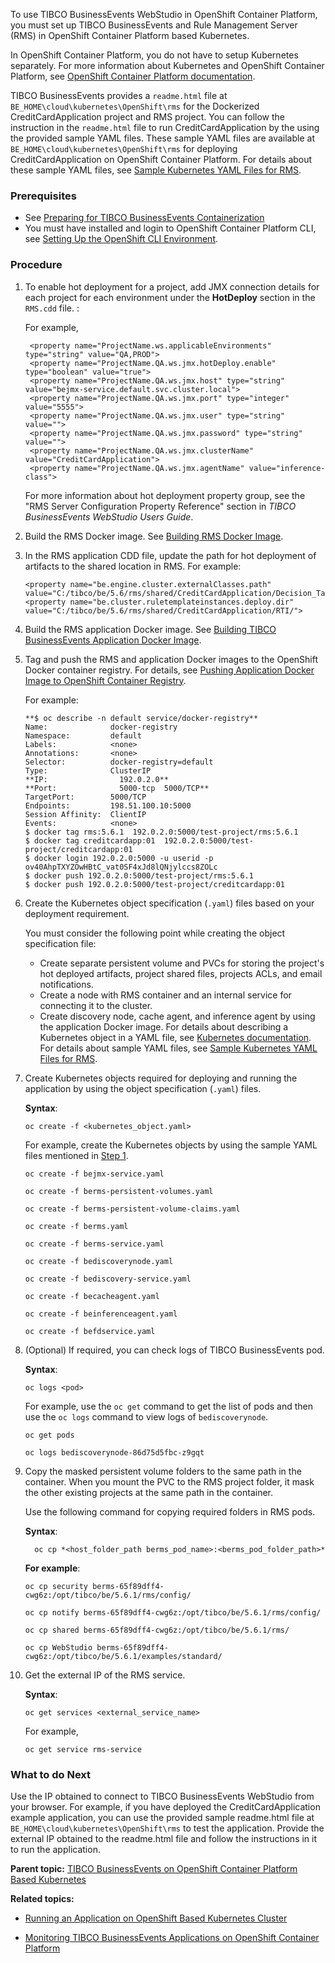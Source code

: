 
To use TIBCO BusinessEvents WebStudio in OpenShift Container Platform, you must set up TIBCO BusinessEvents and Rule Management Server \(RMS\) in OpenShift Container Platform based Kubernetes.

In OpenShift Container Platform, you do not have to setup Kubernetes separately. For more information about Kubernetes and OpenShift Container Platform, see [OpenShift Container Platform documentation](https://docs.openshift.com/container-platform).

TIBCO BusinessEvents provides a `readme.html` file at `BE_HOME\cloud\kubernetes\OpenShift\rms` for the Dockerized CreditCardApplication project and RMS project. You can follow the instruction in the `readme.html` file to run CreditCardApplication by the using the provided sample YAML files. These sample YAML files are available at `BE_HOME\cloud\kubernetes\OpenShift\rms` for deploying CreditCardApplication on OpenShift Container Platform. For details about these sample YAML files, see [Sample Kubernetes YAML Files for RMS](Sample%20Kubernetes%20Resource%20YAML%20Files%20for%20RMS#).

### Prerequisites

-   See [Preparing for TIBCO BusinessEvents Containerization](Before%20You%20Begin)
-   You must have installed and login to OpenShift Container Platform CLI, see [Setting Up the OpenShift CLI Environment](Setting%20Up%20the%20OpenShift%20Container%20Platform%20CLI%20Environment).

### Procedure

1. To enable hot deployment for a project, add JMX connection details for each project for each environment under the **HotDeploy** section in the `RMS.cdd` file. :

   For example,

   ```
    <property name="ProjectName.ws.applicableEnvironments" type="string" value="QA,PROD">
    <property name="ProjectName.QA.ws.jmx.hotDeploy.enable" type="boolean" value="true">
    <property name="ProjectName.QA.ws.jmx.host" type="string" value="bejmx-service.default.svc.cluster.local">
    <property name="ProjectName.QA.ws.jmx.port" type="integer" value="5555">
    <property name="ProjectName.QA.ws.jmx.user" type="string" value="">
    <property name="ProjectName.QA.ws.jmx.password" type="string" value="">
    <property name="ProjectName.QA.ws.jmx.clusterName" value="CreditCardApplication">
    <property name="ProjectName.QA.ws.jmx.agentName" value="inference-class">
   ```

   For more information about hot deployment property group, see the "RMS Server Configuration Property Reference" section in *TIBCO BusinessEvents WebStudio Users Guide*.

2. Build the RMS Docker image. See [Building RMS Docker Image](Building%20RMS%20Docker%20Image).

3. In the RMS application CDD file, update the path for hot deployment of artifacts to the shared location in RMS. For example:

   ```
   <property name="be.engine.cluster.externalClasses.path" value="C:/tibco/be/5.6/rms/shared/CreditCardApplication/Decision_Tables">
   <property name="be.cluster.ruletemplateinstances.deploy.dir" value="C:/tibco/be/5.6/rms/shared/CreditCardApplication/RTI/">
   ```

4. Build the RMS application Docker image. See [Building TIBCO BusinessEvents Application Docker Image](Building%20TIBCO%20BusinessEvents%20Application%20Docker%20Image).

5. Tag and push the RMS and application Docker images to the OpenShift Docker container registry. For details, see [Pushing Application Docker Image to OpenShift Container Registry](Pushing%20Application%20Docker%20Image%20to%20OpenShift%20Container%20Registry).

   For example:

   ```
   **$ oc describe -n default service/docker-registry**
   Name:              docker-registry
   Namespace:         default
   Labels:            <none>
   Annotations:       <none>
   Selector:          docker-registry=default
   Type:              ClusterIP
   **IP:                192.0.2.0**
   **Port:              5000-tcp  5000/TCP**
   TargetPort:        5000/TCP
   Endpoints:         198.51.100.10:5000
   Session Affinity:  ClientIP
   Events:            <none>
   $ docker tag rms:5.6.1  192.0.2.0:5000/test-project/rms:5.6.1
   $ docker tag creditcardapp:01  192.0.2.0:5000/test-project/creditcardapp:01
   $ docker login 192.0.2.0:5000 -u userid -p ov40AhpTXYZOwHBtC_vat0SF4xJd8lQNjylccs8ZOLc
   $ docker push 192.0.2.0:5000/test-project/rms:5.6.1
   $ docker push 192.0.2.0:5000/test-project/creditcardapp:01
   ```

6. Create the Kubernetes object specification \(`.yaml`\) files based on your deployment requirement.

   You must consider the following point while creating the object specification file:

   -   Create separate persistent volume and PVCs for storing the project's hot deployed artifacts, project shared files, projects ACLs, and email notifications.
   -   Create a node with RMS container and an internal service for connecting it to the cluster.
   -   Create discovery node, cache agent, and inference agent by using the application Docker image.
       For details about describing a Kubernetes object in a YAML file, see [Kubernetes documentation](https://kubernetes.io/docs/concepts/overview/working-with-objects/kubernetes-objects/). For details about sample YAML files, see [Sample Kubernetes YAML Files for RMS](Sample%20Kubernetes%20Resource%20YAML%20Files%20for%20RMS#).

7. Create Kubernetes objects required for deploying and running the application by using the object specification \(`.yaml`\) files.

   **Syntax**:

   ```
   oc create -f <kubernetes_object.yaml>
   ```

   For example, create the Kubernetes objects by using the sample YAML files mentioned in [Step 1](Running%20the%20Application%20for%20No%20Backing%20Store%20on%20OpenShift%20Container%20Platform#STEP_E5947E23B29443D8AB62E16A2B7BEAE5).

   ```
   oc create -f bejmx-service.yaml
   
   oc create -f berms-persistent-volumes.yaml
   
   oc create -f berms-persistent-volume-claims.yaml
   
   oc create -f berms.yaml
   
   oc create -f berms-service.yaml
   
   oc create -f bediscoverynode.yaml
   
   oc create -f bediscovery-service.yaml
   
   oc create -f becacheagent.yaml
   
   oc create -f beinferenceagent.yaml
   
   oc create -f befdservice.yaml
   ```

8. \(Optional\) If required, you can check logs of TIBCO BusinessEvents pod.

   **Syntax**:

   ```
   oc logs <pod>
   ```

   For example, use the `oc get` command to get the list of pods and then use the `oc logs` command to view logs of `bediscoverynode`.

   ```
   oc get pods
   
   oc logs bediscoverynode-86d75d5fbc-z9gqt
   ```

9. Copy the masked persistent volume folders to the same path in the container. When you mount the PVC to the RMS project folder, it mask the other existing projects at the same path in the container.

   Use the following command for copying required folders in RMS pods.

   **Syntax**:

   ```
     oc cp *<host_folder_path berms_pod_name>:<berms_pod_folder_path>*
   ```

   **For example**:

   ```
   oc cp security berms-65f89dff4-cwg6z:/opt/tibco/be/5.6.1/rms/config/ 
   
   oc cp notify berms-65f89dff4-cwg6z:/opt/tibco/be/5.6.1/rms/config/
   
   oc cp shared berms-65f89dff4-cwg6z:/opt/tibco/be/5.6.1/rms/
   
   oc cp WebStudio berms-65f89dff4-cwg6z:/opt/tibco/be/5.6.1/examples/standard/
   
   ```

10. Get the external IP of the RMS service.

    **Syntax**:

    ```
    oc get services <external_service_name>
    ```

    For example,

    ```
    oc get service rms-service
    ```

### What to do Next

Use the IP obtained to connect to TIBCO BusinessEvents WebStudio from your browser. For example, if you have deployed the CreditCardApplication example application, you can use the provided sample readme.html file at `BE_HOME\cloud\kubernetes\OpenShift\rms` to test the application. Provide the external IP obtained to the readme.html file and follow the instructions in it to run the application.

**Parent topic:** [TIBCO BusinessEvents on OpenShift Container Platform Based Kubernetes](TIBCO%20BusinessEvents%20on%20OpenShift%20Container%20Platform%20Based%20Kubernetes)

**Related topics:**  

* [Running an Application on OpenShift Based Kubernetes Cluster](Running%20an%20Application%20on%20OpenShift%20Container%20Platform%20Based%20Kubernetes%20Cluster)

* [Monitoring TIBCO BusinessEvents Applications on OpenShift Container Platform](Monitoring%20TIBCO%20BusinessEvents%20Applications%20on%20OpenShift%20Container%20Platform)